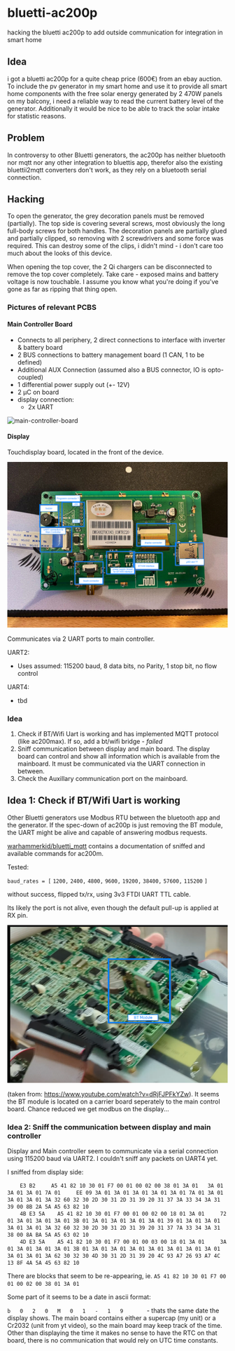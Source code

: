 # bluetti-ac200p
hacking the bluetti ac200p to add outside communication for integration in smart home

## Idea

i got a bluetti ac200p for a quite cheap price (600€) from an ebay auction. To include the pv generator in my smart home and use it to provide all smart home components with the free solar energy generated by 2 470W panels on my balcony, i need a reliable way to read the current battery level of the generator. Additionally it would be nice to be able to track the solar intake for statistic reasons. 

## Problem

In controversy to other Bluetti generators, the ac200p has neither bluetooth nor mqtt nor any other integration to bluettis app, therefor also the existing bluettii2mqtt converters don't work, as they rely on a bluetooth serial connection. 

## Hacking

To open the generator, the grey decoration panels must be removed (partially). The top side is covering several screws, most obviously the long full-body screws for both handles. The decoration panels are partially glued and partially clipped, so removing with 2 screwdrivers and some force was required. This can destroy some of the clips, i didn't mind - i don't care too much about the looks of this device. 

When opening the top cover, the 2 Qi chargers can be disconnected to remove the top cover completely. Take care - exposed mains and battery voltage is now touchable. I assume you know what you're doing if you've gone as far as ripping that thing open. 

### Pictures of relevant PCBS

#### Main Controller Board

- Connects to all periphery, 2 direct connections to interface with inverter & battery board
- 2 BUS connections to battery management board (1 CAN, 1 to be defined)
- Additional AUX Connection (assumed also a BUS connector, IO is opto-coupled)
- 1 differential power supply out (+- 12V)
- 2 µC on board
- display connection:
  - 2x UART

![main-controller-board](assets/main-controller-board.jpeg)



#### Display

Touchdisplay board, located in the front of the device.

![](assets/display-back-removed.jpeg)

Communicates via 2 UART ports to main controller. 

UART2:	

- Uses assumed: 115200 baud, 8 data bits, no Parity, 1 stop bit, no flow control

UART4:	

- tbd

### Idea

1. Check if BT/Wifi Uart is working and has implemented MQTT protocol (like ac200max). If so, add a bt/wifi bridge -  _failed_
2. Sniff communication between display and main board. The display board can control and show all information which is available from the mainboard. It must be communicated via the UART connection in between. 
3. Check the Auxillary communication port on the mainboard. 



## Idea 1: Check if BT/Wifi Uart is working

Other Bluetti generators use Modbus RTU between the bluetooth app and the generator. If the spec-down of ac200p is just removing the BT module, the UART might be alive and capable of answering modbus requests. 

[warhammerkid/bluetti_mqtt](https://github.com/warhammerkid/bluetti_mqtt) contains a documentation of sniffed and available commands for ac200m. 

Tested:

`baud_rates = [`
  `1200,`
  `2400,`
  `4800,`
  `9600,`
  `19200,`
  `38400,`
  `57600,`
  `115200`
`]`

without success, flipped tx/rx, using 3v3  FTDI UART TTL cable. 

Its likely the port is not alive, even though the default pull-up is applied at RX pin. 



![image-20240114152751917](assets/screenshot-main-controller-ac200max)

(taken from: https://www.youtube.com/watch?v=dRjFJPFkYZw). It seems the BT module is located on a carrier board seperately to the main control board. Chance reduced we get modbus on the display...



### Idea 2: Sniff the communication between display and main controller

Display and Main controller seem to communicate via a serial connection using 115200 baud via UART2. I couldn't sniff any packets on UART4 yet. 

I sniffed from display side: 

```
	E3 B2 	  A5 41 82 10 30 01 F7 00 01 00 02 00 38 01 3A 01 	3A 01 3A 01 3A 01 7A 01 	EE 09 3A 01 3A 01 3A 01 3A 01 3A 01 7A 01 3A 01 3A 01 3A 01 3A 32 60 32 30 2D 30 31 2D 31 39 20 31 37 3A 33 34 3A 31 39 00 8B 2A 5A A5 63 82 10
	4B E3 5A 	A5 41 82 10 30 01 F7 00 01 00 02 00 18 01 3A 01 	72 01 3A 01 3A 01 3A 01 3B 01 3A 01 3A 01 3A 01 3A 01 39 01 3A 01 3A 01 3A 01 3A 01 3A 32 60 32 30 2D 30 31 2D 31 39 20 31 37 7A 33 34 3A 31 38 00 8A BA 5A A5 63 02 10
	4D E3 5A 	A5 41 82 10 30 01 F7 00 01 00 03 00 18 01 3A 01 	3A 01 3A 01 3A 01 3A 01 3B 01 3A 01 3A 01 3A 01 3A 01 3A 01 3A 01 3A 01 3A 01 3A 01 3A 62 30 32 30 4D 30 31 2D 31 39 20 4C 93 A7 26 93 A7 4C 13 8F 4A 5A 45 63 82 10
```

There are blocks that seem to be re-appearing, ie. `A5 41 82 10 30 01 F7 00 01 00 02 00 38 01 3A 01`

Some part of it seems to be a date in ascii format: 

   ``b   0   2   0   M   0   1   -   1   9       `` - thats the same date the display shows. The main board contains either a supercap (my unit) or a Cr2032 (unit from yt video), so the main board may keep track of the time. Other than displaying the time it makes no sense to have the RTC on that board, there is no communication that would rely on UTC time constants. 



